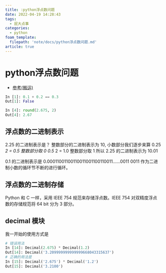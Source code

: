 ```yaml
---
title: :python浮点数问题
date: 2022-04-19 14:28:43
tags:
  - 屁大点事
categories:
  - python
foam_template:
  filepath: 'note/docs/python浮点数问题.md'
article: true
---
```

# python浮点数问题

- [参考(搬运)](https://darkof.me/2014/11/23/python-float/)

``` python
In [1]: 0.1 + 0.2 == 0.3
Out[1]: False

In [4]: round(2.675, 2)
Out[4]: 2.67
```

## 浮点数的二进制表示

2.25 的二进制表示是？
整数部分的二进制表示为 10, 小数部分我们逐步来算
0.25 *2 = 0.5 整数部分取 0
0.5* 2 = 1.0 整数部分取 1
所以 2.25 的二进制表示为 10.01

0.1 的二进制表示是 0.00011001100110011001100110011……0011
0011 作为二进制小数的循环节不断的进行循环。

## 浮点数的二进制存储

Python 和 C 一样，采用 IEEE 754 规范来存储浮点数。IEEE 754 对双精度浮点数的存储规范将 64 bit 分为 3 部分。

## decimal 模块

我一开始的使用方式是

``` python
# 错误用法
In [14]: Decimal(2.675) * Decimal(1.2)
Out[14]: Decimal('3.209999999999999668043315637')
# 正确的用法是
In [15]: Decimal('2.675') * Decimal('1.2')
Out[15]: Decimal('3.2100')
```
